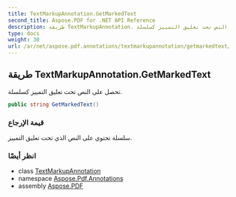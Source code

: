 ```yaml
---
title: TextMarkupAnnotation.GetMarkedText
second_title: Aspose.PDF for .NET API Reference
description: طريقة TextMarkupAnnotation. تحصل على النص تحت تعليق التمييز كسلسلة
type: docs
weight: 30
url: /ar/net/aspose.pdf.annotations/textmarkupannotation/getmarkedtext/
---
```

## طريقة TextMarkupAnnotation.GetMarkedText

تحصل على النص تحت تعليق التمييز كسلسلة.

```csharp
public string GetMarkedText()
```

### قيمة الإرجاع

سلسلة تحتوي على النص الذي تحت تعليق التمييز.

### انظر أيضًا

* class [TextMarkupAnnotation](../)
* namespace [Aspose.Pdf.Annotations](../../../aspose.pdf.annotations/)
* assembly [Aspose.PDF](../../../)